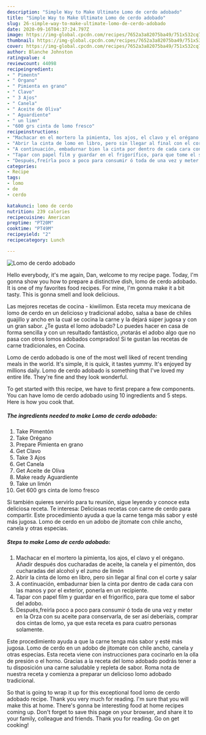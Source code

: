 ```yaml
---
description: "Simple Way to Make Ultimate Lomo de cerdo adobado"
title: "Simple Way to Make Ultimate Lomo de cerdo adobado"
slug: 26-simple-way-to-make-ultimate-lomo-de-cerdo-adobado
date: 2020-09-16T04:37:24.797Z
image: https://img-global.cpcdn.com/recipes/7652a3a82075ba49/751x532cq70/lomo-de-cerdo-adobado-foto-principal.jpg
thumbnail: https://img-global.cpcdn.com/recipes/7652a3a82075ba49/751x532cq70/lomo-de-cerdo-adobado-foto-principal.jpg
cover: https://img-global.cpcdn.com/recipes/7652a3a82075ba49/751x532cq70/lomo-de-cerdo-adobado-foto-principal.jpg
author: Blanche Johnston
ratingvalue: 4
reviewcount: 44098
recipeingredient:
- " Pimentn"
- " Organo"
- " Pimienta en grano"
- " Clavo"
- " 3 Ajos"
- " Canela"
- " Aceite de Oliva"
- " Aguardiente"
- " un limn"
- "600 grs cinta de lomo fresco"
recipeinstructions:
- "Machacar en el mortero la pimienta, los ajos, el clavo y el orégano. Añadir después dos cucharadas de aceite, la canela y el pimentón, dos cucharadas del alcohol y el zumo de limón"
- "Abrir la cinta de lomo en libro, pero sin llegar al final con el corte y salar"
- "A continuación, embadurnar bien la cinta por dentro de cada cara con las manos y por el exterior, ponerla en un recipiente."
- "Tapar con papel film y guardar en el frigorífico, para que tome el sabor del adobo."
- "Después,freírla poco a poco para consumir ó toda de una vez y meter en la Orza con su aceite para conservarla, de ser así deberíais, comprar dos cintas de lomo, ya que esta receta es para cuatro personas solamente."
categories:
- Recipe
tags:
- lomo
- de
- cerdo

katakunci: lomo de cerdo 
nutrition: 239 calories
recipecuisine: American
preptime: "PT20M"
cooktime: "PT49M"
recipeyield: "2"
recipecategory: Lunch

---
```



![Lomo de cerdo adobado](https://img-global.cpcdn.com/recipes/7652a3a82075ba49/751x532cq70/lomo-de-cerdo-adobado-foto-principal.jpg)

Hello everybody, it's me again, Dan, welcome to my recipe page. Today, I'm gonna show you how to prepare a distinctive dish, lomo de cerdo adobado. It is one of my favorites food recipes. For mine, I'm gonna make it a bit tasty. This is gonna smell and look delicious.

Las mejores recetas de cocina - kiwilimon. Esta receta muy mexicana de lomo de cerdo en un delicioso y tradicional adobo, salsa a base de chiles guajillo y ancho en la cual se cocina la carne y la dejará súper jugosa y con un gran sabor. ¿Te gusta el lomo adobado? Lo puedes hacer en casa de forma sencilla y con un resultado fantástico, ¡notarás el adobo algo que no pasa con otros lomos adobados comprados! Si te gustan las recetas de carne tradicionales, en Cocina.

Lomo de cerdo adobado is one of the most well liked of recent trending meals in the world. It's simple, it is quick, it tastes yummy. It's enjoyed by millions daily. Lomo de cerdo adobado is something that I've loved my entire life. They're fine and they look wonderful.


To get started with this recipe, we have to first prepare a few components. You can have lomo de cerdo adobado using 10 ingredients and 5 steps. Here is how you cook that.

<!--inarticleads1-->

##### The ingredients needed to make Lomo de cerdo adobado:

1. Take  Pimentón
1. Take  Orégano
1. Prepare  Pimienta en grano
1. Get  Clavo
1. Take  3 Ajos
1. Get  Canela
1. Get  Aceite de Oliva
1. Make ready  Aguardiente
1. Take  un limón
1. Get 600 grs cinta de lomo fresco


Si también quieres servirlo para tu reunión, sigue leyendo y conoce esta deliciosa receta. Te interesa: Deliciosas recetas con carne de cerdo para compartir. Este procedimiento ayuda a que la carne tenga más sabor y esté más jugosa. Lomo de cerdo en un adobo de jitomate con chile ancho, canela y otras especias. 

<!--inarticleads2-->

##### Steps to make Lomo de cerdo adobado:

1. Machacar en el mortero la pimienta, los ajos, el clavo y el orégano. Añadir después dos cucharadas de aceite, la canela y el pimentón, dos cucharadas del alcohol y el zumo de limón
1. Abrir la cinta de lomo en libro, pero sin llegar al final con el corte y salar
1. A continuación, embadurnar bien la cinta por dentro de cada cara con las manos y por el exterior, ponerla en un recipiente.
1. Tapar con papel film y guardar en el frigorífico, para que tome el sabor del adobo.
1. Después,freírla poco a poco para consumir ó toda de una vez y meter en la Orza con su aceite para conservarla, de ser así deberíais, comprar dos cintas de lomo, ya que esta receta es para cuatro personas solamente.


Este procedimiento ayuda a que la carne tenga más sabor y esté más jugosa. Lomo de cerdo en un adobo de jitomate con chile ancho, canela y otras especias. Esta receta viene con instrucciones para cocinarlo en la olla de presión o el horno. Gracias a la receta del lomo adobado podrás tener a tu disposición una carne saludable y repleta de sabor. Roma nota de nuestra receta y comienza a preparar un delicioso lomo adobado tradicional. 

So that is going to wrap it up for this exceptional food lomo de cerdo adobado recipe. Thank you very much for reading. I'm sure that you will make this at home. There's gonna be interesting food at home recipes coming up. Don't forget to save this page on your browser, and share it to your family, colleague and friends. Thank you for reading. Go on get cooking!
